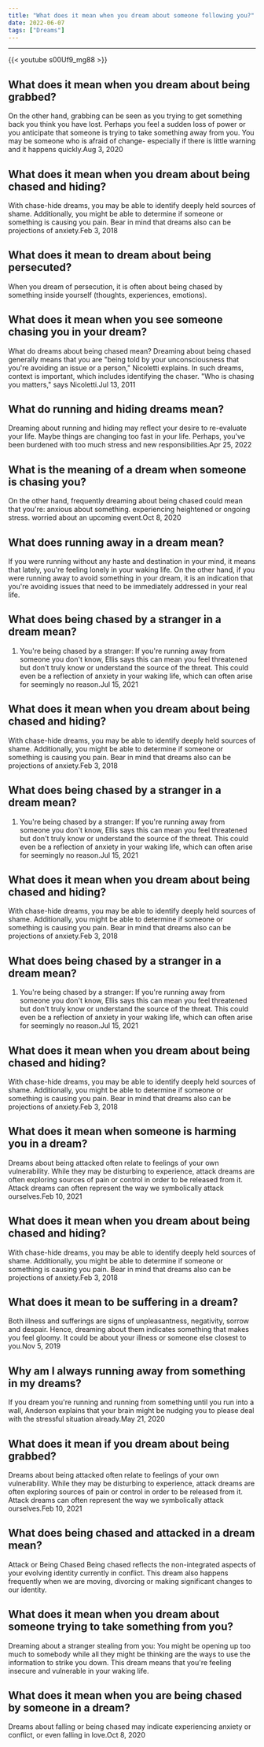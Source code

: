 ```yaml
---
title: "What does it mean when you dream about someone following you?"
date: 2022-06-07
tags: ["Dreams"]
---
```


---
{{< youtube s00Uf9_mg88 >}}
## What does it mean when you dream about being grabbed?
On the other hand, grabbing can be seen as you trying to get something back you think you have lost. Perhaps you feel a sudden loss of power or you anticipate that someone is trying to take something away from you. You may be someone who is afraid of change- especially if there is little warning and it happens quickly.Aug 3, 2020

## What does it mean when you dream about being chased and hiding?
With chase-hide dreams, you may be able to identify deeply held sources of shame. Additionally, you might be able to determine if someone or something is causing you pain. Bear in mind that dreams also can be projections of anxiety.Feb 3, 2018

## What does it mean to dream about being persecuted?
When you dream of persecution, it is often about being chased by something inside yourself (thoughts, experiences, emotions).

## What does it mean when you see someone chasing you in your dream?
What do dreams about being chased mean? Dreaming about being chased generally means that you are "being told by your unconsciousness that you're avoiding an issue or a person," Nicoletti explains. In such dreams, context is important, which includes identifying the chaser. "Who is chasing you matters," says Nicoletti.Jul 13, 2011

## What do running and hiding dreams mean?
Dreaming about running and hiding may reflect your desire to re-evaluate your life. Maybe things are changing too fast in your life. Perhaps, you've been burdened with too much stress and new responsibilities.Apr 25, 2022

## What is the meaning of a dream when someone is chasing you?
On the other hand, frequently dreaming about being chased could mean that you're: anxious about something. experiencing heightened or ongoing stress. worried about an upcoming event.Oct 8, 2020

## What does running away in a dream mean?
If you were running without any haste and destination in your mind, it means that lately, you're feeling lonely in your waking life. On the other hand, if you were running away to avoid something in your dream, it is an indication that you're avoiding issues that need to be immediately addressed in your real life.

## What does being chased by a stranger in a dream mean?
1. You're being chased by a stranger: If you're running away from someone you don't know, Ellis says this can mean you feel threatened but don't truly know or understand the source of the threat. This could even be a reflection of anxiety in your waking life, which can often arise for seemingly no reason.Jul 15, 2021

## What does it mean when you dream about being chased and hiding?
With chase-hide dreams, you may be able to identify deeply held sources of shame. Additionally, you might be able to determine if someone or something is causing you pain. Bear in mind that dreams also can be projections of anxiety.Feb 3, 2018

## What does being chased by a stranger in a dream mean?
1. You're being chased by a stranger: If you're running away from someone you don't know, Ellis says this can mean you feel threatened but don't truly know or understand the source of the threat. This could even be a reflection of anxiety in your waking life, which can often arise for seemingly no reason.Jul 15, 2021

## What does it mean when you dream about being chased and hiding?
With chase-hide dreams, you may be able to identify deeply held sources of shame. Additionally, you might be able to determine if someone or something is causing you pain. Bear in mind that dreams also can be projections of anxiety.Feb 3, 2018

## What does being chased by a stranger in a dream mean?
1. You're being chased by a stranger: If you're running away from someone you don't know, Ellis says this can mean you feel threatened but don't truly know or understand the source of the threat. This could even be a reflection of anxiety in your waking life, which can often arise for seemingly no reason.Jul 15, 2021

## What does it mean when you dream about being chased and hiding?
With chase-hide dreams, you may be able to identify deeply held sources of shame. Additionally, you might be able to determine if someone or something is causing you pain. Bear in mind that dreams also can be projections of anxiety.Feb 3, 2018

## What does it mean when someone is harming you in a dream?
Dreams about being attacked often relate to feelings of your own vulnerability. While they may be disturbing to experience, attack dreams are often exploring sources of pain or control in order to be released from it. Attack dreams can often represent the way we symbolically attack ourselves.Feb 10, 2021

## What does it mean when you dream about being chased and hiding?
With chase-hide dreams, you may be able to identify deeply held sources of shame. Additionally, you might be able to determine if someone or something is causing you pain. Bear in mind that dreams also can be projections of anxiety.Feb 3, 2018

## What does it mean to be suffering in a dream?
Both illness and sufferings are signs of unpleasantness, negativity, sorrow and despair. Hence, dreaming about them indicates something that makes you feel gloomy. It could be about your illness or someone else closest to you.Nov 5, 2019

## Why am I always running away from something in my dreams?
If you dream you're running and running from something until you run into a wall, Anderson explains that your brain might be nudging you to please deal with the stressful situation already.May 21, 2020

## What does it mean if you dream about being grabbed?
Dreams about being attacked often relate to feelings of your own vulnerability. While they may be disturbing to experience, attack dreams are often exploring sources of pain or control in order to be released from it. Attack dreams can often represent the way we symbolically attack ourselves.Feb 10, 2021

## What does being chased and attacked in a dream mean?
Attack or Being Chased Being chased reflects the non-integrated aspects of your evolving identity currently in conflict. This dream also happens frequently when we are moving, divorcing or making significant changes to our identity.

## What does it mean when you dream about someone trying to take something from you?
Dreaming about a stranger stealing from you: You might be opening up too much to somebody while all they might be thinking are the ways to use the information to strike you down. This dream means that you're feeling insecure and vulnerable in your waking life.

## What does it mean when you are being chased by someone in a dream?
Dreams about falling or being chased may indicate experiencing anxiety or conflict, or even falling in love.Oct 8, 2020

